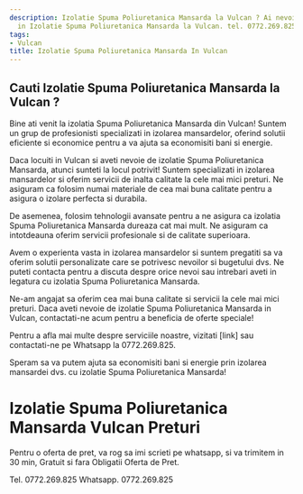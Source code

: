 ```yaml
---
description: Izolatie Spuma Poliuretanica Mansarda la Vulcan ? Ai nevoie de un profesionist
  in Izolatie Spuma Poliuretanica Mansarda la Vulcan. tel. 0772.269.825
tags:
- Vulcan
title: Izolatie Spuma Poliuretanica Mansarda In Vulcan
---
```



## Cauti Izolatie Spuma Poliuretanica Mansarda la Vulcan ?

Bine ati venit la izolatia Spuma Poliuretanica Mansarda din Vulcan! 
Suntem un grup de profesionisti specializati in izolarea mansardelor, oferind solutii eficiente si economice pentru a va ajuta sa economisiti bani si energie. 

Daca locuiti in Vulcan si aveti nevoie de izolatie Spuma Poliuretanica Mansarda, atunci sunteti la locul potrivit! Suntem specializati in izolarea mansardelor si oferim servicii de inalta calitate la cele mai mici preturi. Ne asiguram ca folosim numai materiale de cea mai buna calitate pentru a asigura o izolare perfecta si durabila. 

De asemenea, folosim tehnologii avansate pentru a ne asigura ca izolatia Spuma Poliuretanica Mansarda dureaza cat mai mult. Ne asiguram ca intotdeauna oferim servicii profesionale si de calitate superioara. 

Avem o experienta vasta in izolarea mansardelor si suntem pregatiti sa va oferim solutii personalizate care se potrivesc nevoilor si bugetului dvs. Ne puteti contacta pentru a discuta despre orice nevoi sau intrebari aveti in legatura cu izolatia Spuma Poliuretanica Mansarda. 

Ne-am angajat sa oferim cea mai buna calitate si servicii la cele mai mici preturi. Daca aveti nevoie de izolatie Spuma Poliuretanica Mansarda in Vulcan, contactati-ne acum pentru a beneficia de oferte speciale! 

Pentru a afla mai multe despre serviciile noastre, vizitati [link] sau contactati-ne pe Whatsapp la 0772.269.825. 

Speram sa va putem ajuta sa economisiti bani si energie prin izolarea mansardei dvs. cu izolatie Spuma Poliuretanica Mansarda!

# Izolatie Spuma Poliuretanica Mansarda Vulcan Preturi
Pentru o oferta de pret, va rog sa imi scrieti pe whatsapp, si va trimitem in 30 min, Gratuit si fara Obligatii Oferta de Pret.

Tel. 0772.269.825
Whatsapp. 0772.269.825